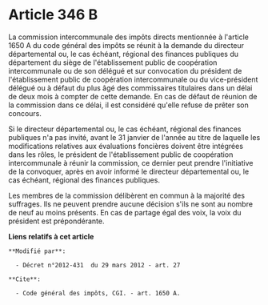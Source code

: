 # Article 346 B

La commission intercommunale des impôts directs mentionnée à l'article 1650 A du code général des impôts se réunit à la
demande du directeur départemental ou, le cas échéant, régional des finances publiques du département du siège de
l'établissement public de coopération intercommunale ou de son délégué et sur convocation du président de l'établissement
public de coopération intercommunale ou du vice-président délégué ou à défaut du plus âgé des commissaires titulaires dans un
délai de deux mois à compter de cette demande. En cas de défaut de réunion de la commission dans ce délai, il est considéré
qu'elle refuse de prêter son concours. 

Si le directeur départemental ou, le cas échéant, régional des finances publiques n'a pas invité, avant le 31 janvier de
l'année au titre de laquelle les modifications relatives aux évaluations foncières doivent être intégrées dans les rôles, le
président de l'établissement public de coopération intercommunale à réunir la commission, ce dernier peut prendre
l'initiative de la convoquer, après en avoir informé le directeur départemental ou, le cas échéant, régional des finances
publiques. 

Les membres de la commission délibèrent en commun à la majorité des suffrages. Ils ne peuvent prendre aucune décision s'ils
ne sont au nombre de neuf au moins présents. En cas de partage égal des voix, la voix du président est prépondérante.

**Liens relatifs à cet article**

	**Modifié par**:

	  - Décret n°2012-431  du 29 mars 2012 - art. 27

	**Cite**:

	  - Code général des impôts, CGI. - art. 1650 A.
